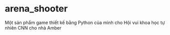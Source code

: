 # arena_shooter
Một sản phẩm game thiết kế bằng Python của mình cho Hội vui khoa học tự nhiên CNN cho nhà Amber
